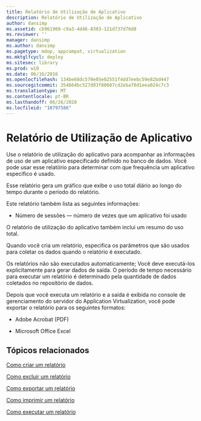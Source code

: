 ```yaml
---
title: Relatório de Utilização de Aplicativo
description: Relatório de Utilização de Aplicativo
author: dansimp
ms.assetid: cb961969-c9a3-4d46-8303-121d737d76d8
ms.reviewer: ''
manager: dansimp
ms.author: dansimp
ms.pagetype: mdop, appcompat, virtualization
ms.mktglfcycl: deploy
ms.sitesec: library
ms.prod: w10
ms.date: 06/16/2016
ms.openlocfilehash: 134be68dc570e05e02551f4dd7eebc59e82bd447
ms.sourcegitcommit: 354664bc527d93f80687cd2eba70d1eea024c7c3
ms.translationtype: MT
ms.contentlocale: pt-BR
ms.lasthandoff: 06/26/2020
ms.locfileid: "10797586"
---
```

# Relatório de Utilização de Aplicativo


Use o relatório de utilização do aplicativo para acompanhar as informações de uso de um aplicativo especificado definido no banco de dados. Você pode usar esse relatório para determinar com que frequência um aplicativo específico é usado.

Esse relatório gera um gráfico que exibe o uso total diário ao longo do tempo durante o período do relatório.

Este relatório também lista as seguintes informações:

-   Número de sessões — número de vezes que um aplicativo foi usado

O relatório de utilização do aplicativo também inclui um resumo do uso total.

Quando você cria um relatório, especifica os parâmetros que são usados para coletar os dados quando o relatório é executado.

Os relatórios não são executados automaticamente; Você deve executá-los explicitamente para gerar dados de saída. O período de tempo necessário para executar um relatório é determinado pela quantidade de dados coletados no repositório de dados.

Depois que você executa um relatório e a saída é exibida no console de gerenciamento do servidor do Application Virtualization, você pode exportar o relatório para os seguintes formatos:

-   Adobe Acrobat (PDF)

-   Microsoft Office Excel

## Tópicos relacionados


[Como criar um relatório](how-to-create-a-reportserver.md)

[Como excluir um relatório](how-to-delete-a-reportserver.md)

[Como exportar um relatório](how-to-export-a-reportserver.md)

[Como imprimir um relatório](how-to-print-a-reportserver.md)

[Como executar um relatório](how-to-run-a-reportserver.md)

 

 





